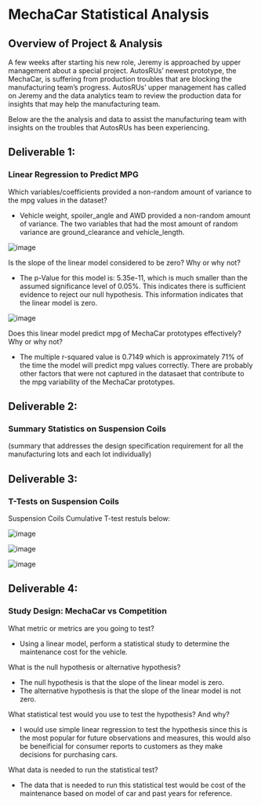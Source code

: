 # MechaCar Statistical Analysis

## Overview of Project & Analysis
A few weeks after starting his new role, Jeremy is approached by upper management about a special project. AutosRUs’ newest prototype, the MechaCar, is suffering from production troubles that are blocking the manufacturing team’s progress. AutosRUs’ upper management has called on Jeremy and the data analytics team to review the production data for insights that may help the manufacturing team.

Below are the the analysis and data to assist the manufacturing team with insights on the troubles that AutosRUs has been experiencing.

## Deliverable 1:   
### Linear Regression to Predict MPG

Which variables/coefficients provided a non-random amount of variance to the mpg values in the dataset?
- Vehicle weight, spoiler_angle and AWD provided a non-random amount of variance. The two variables that had the most amount of random variance are ground_clearance and vehicle_length.

![image](https://user-images.githubusercontent.com/85530690/134785431-cb19d222-ceac-4479-b593-8017d6d28f69.png)


Is the slope of the linear model considered to be zero? Why or why not?
- The p-Value for this model is: 5.35e-11, which is much smaller than the assumed significance level of 0.05%. This indicates there is sufficient evidence to reject our null hypothesis.  This information indicates that the linear model is zero.

![image](https://user-images.githubusercontent.com/85530690/134786035-2a4cdd24-6bb2-4da4-a86a-e464d69da412.png)


Does this linear model predict mpg of MechaCar prototypes effectively? Why or why not?
- The multiple r-squared value is 0.7149 which is approximately 71% of the time the model will predict mpg values correctly. There are probably other factors that were not captured in the datasaet that contribute to the mpg variability of the MechaCar prototypes.


## Deliverable 2:
### Summary Statistics on Suspension Coils
(summary that addresses the design specification requirement for all the manufacturing lots and each lot individually)



## Deliverable 3:
### T-Tests on Suspension Coils
Suspension Coils Cumulative T-test restuls below:

![image](https://user-images.githubusercontent.com/85530690/134790078-92fedc0f-8227-40b9-a6d4-e235f9ae0846.png)


![image](https://user-images.githubusercontent.com/85530690/134790087-600036b6-5a5a-4a30-879d-9c2bbf4809ae.png)


![image](https://user-images.githubusercontent.com/85530690/134790102-1297afc8-ecb6-4189-9d7f-92a7c6a6daf8.png)




## Deliverable 4:
### Study Design: MechaCar vs Competition
What metric or metrics are you going to test?
 -  Using a linear model, perform a statistical study to determine the maintenance cost for the vehicle.   
 
What is the null hypothesis or alternative hypothesis?
- The null hypothesis is that the slope of the linear model is zero.
- The alternative hypothesis is that the slope of the linear model is not zero.

What statistical test would you use to test the hypothesis? And why?
-  I would use simple linear regression to test the hypothesis since this is the most popular for future observations and measures, this would also be beneificial for consumer reports to customers as they make decisions for purchasing cars.

What data is needed to run the statistical test?
- The data that is needed to run this statistical test would be cost of the maintenance based on model of car and past years for reference.


